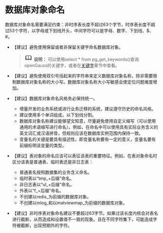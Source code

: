# 数据库对象命名<a name="ZH-CN_TOPIC_0000001149627969"></a>

数据库对象命名需要满足约束：非时序表长度不超过63个字节，时序表长度不超过53个字符，以字母或下划线开头，中间字符可以是字母、数字、下划线、$、\#。

-   【建议】避免使用保留或者非保留关键字命名数据库对象。

    >![](public_sys-resources/icon-note.png) **说明：** 
    >可以使用select \* from pg\_get\_keywords\(\)查询openGauss的关键字，或者在[关键字](../SQLReference/关键字.md)章节中查看。

-   【建议】避免使用双引号括起来的字符串来定义数据库对象名称，除非需要限制数据库对象名称的大小写。数据库对象名称大小写敏感会使定位问题难度增加。
-   【建议】数据库对象命名风格务必保持统一。
    -   增量开发的业务系统或进行业务迁移的系统，建议遵守历史的命名风格。
    -   建议使用多个单词组成，以下划线分割。
    -   数据库对象名称建议能够望文知意，尽量避免使用自定义缩写（可以使用通用的术语缩写进行命名）。例如，在命名中可以使用具有实际业务含义的英文词汇或汉语拼音，但规则应该在数据库实例范围内保持一致。
    -   变量名的关键是要具有描述性，即变量名称要有一定的意义，变量名要有前缀标明该变量的类型。

-   【建议】表对象的命名应该可以表征该表的重要特征。例如，在表对象命名时区分该表是普通表、临时表还是非日志表：
    -   普通表名按照数据集的业务含义命名。
    -   临时表以“tmp\_+后缀”命名。
    -   非日志表以“ul\_+后缀”命名。
    -   外表以“f\_+后缀”命名。
    -   不创建以redis\_为前缀的数据库对象。
    -   不创建以mlog\_和以matviewmap\_为前缀的数据库对象。
    
-   【建议】非时序表对象命名建议不要超过63字节。如果过该长度内核会对表名进行截断，从而造成和设置值不一致的现象。且在不同字符集下，可能造成字符被截断，出现预期外的字符。

